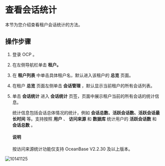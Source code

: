 查看会话统计
===========================

本节为您介绍查看租户会话统计的方法。

操作步骤
-------------------------

1. 登录 OCP 。

2. 在左侧导航栏单击 **租户。**

3. 在 **租户列表** 中单击具体租户名，默认进入该租户的 **总览** 页面。

4. 在租户 **总览** 页面左侧单击 **会话管理** ，默认显示当前租户的所有会话列表。

5. 单击 **会话统计** 进入 **会话统计** 页签，页面中展示租户当前的所有会话的统计信息。

   统计信息包括会话总体情况的统计，例如 **会话总数、活跃会话数、活跃会话最长时间** 等。支持按照 **用户** 、 **访问来源** 和 **数据库** 统计用户的 **活跃会话数** 和 **会话总数** 。

   <main id="notice" type='explain'>
    <h4>说明</h4>
    <p>按访问来源统计功能仅支持 OceanBase V2.2.30 及以上版本。</p>
 </main>

   ![10141125](https://help-static-aliyun-doc.aliyuncs.com/assets/img/zh-CN/1295987361/p338689.png)
